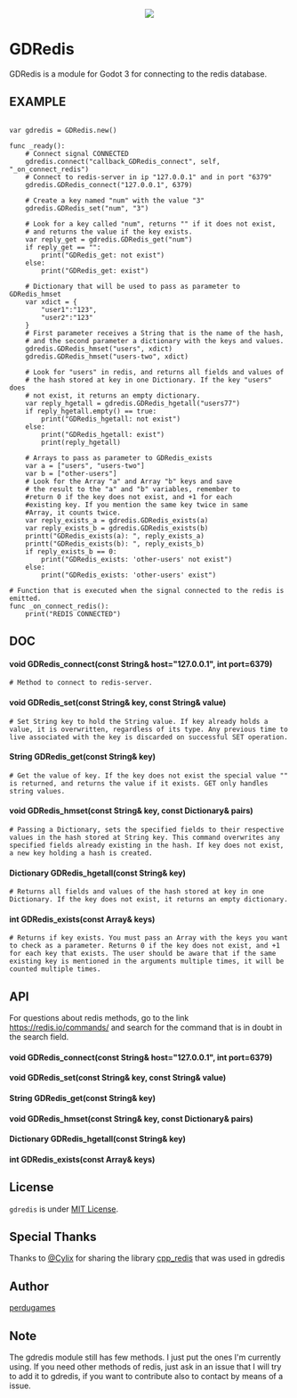 <p align="center">
   <img src="https://raw.githubusercontent.com/PerduGames/gdredis/master/cpp_redis/assets/images/godot-redis.jpg"/>
</p>

# GDRedis
GDRedis is a module for Godot 3 for connecting to the redis database.

## EXAMPLE
```extends Node

var gdredis = GDRedis.new()

func _ready():
	# Connect signal CONNECTED
	gdredis.connect("callback_GDRedis_connect", self, "_on_connect_redis")
	# Connect to redis-server in ip "127.0.0.1" and in port "6379"
	gdredis.GDRedis_connect("127.0.0.1", 6379)
	
	# Create a key named "num" with the value "3"
	gdredis.GDRedis_set("num", "3")
	
	# Look for a key called "num", returns "" if it does not exist, 
	# and returns the value if the key exists.
	var reply_get = gdredis.GDRedis_get("num")
	if reply_get == "":
		print("GDRedis_get: not exist")
	else:
		print("GDRedis_get: exist")
	
	# Dictionary that will be used to pass as parameter to GDRedis_hmset
	var xdict = { 
		"user1":"123",
		"user2":"123"
	}
	# First parameter receives a String that is the name of the hash, 
	# and the second parameter a dictionary with the keys and values.
	gdredis.GDRedis_hmset("users", xdict)
	gdredis.GDRedis_hmset("users-two", xdict)
	
	# Look for "users" in redis, and returns all fields and values of 
	# the hash stored at key in one Dictionary. If the key "users" does 
	# not exist, it returns an empty dictionary.
	var reply_hgetall = gdredis.GDRedis_hgetall("users77")
	if reply_hgetall.empty() == true:
		print("GDRedis_hgetall: not exist")
	else:
		print("GDRedis_hgetall: exist")
		print(reply_hgetall)
		
	# Arrays to pass as parameter to GDRedis_exists
	var a = ["users", "users-two"]
	var b = ["other-users"]
	# Look for the Array "a" and Array "b" keys and save 
	# the result to the "a" and "b" variables, remember to 
	#return 0 if the key does not exist, and +1 for each 
	#existing key. If you mention the same key twice in same 
	#Array, it counts twice.
	var reply_exists_a = gdredis.GDRedis_exists(a)
	var reply_exists_b = gdredis.GDRedis_exists(b)
	printt("GDRedis_exists(a): ", reply_exists_a)
	printt("GDRedis_exists(b): ", reply_exists_b)
	if reply_exists_b == 0:
		print("GDRedis_exists: 'other-users' not exist")
	else:
		print("GDRedis_exists: 'other-users' exist")

# Function that is executed when the signal connected to the redis is emitted.
func _on_connect_redis():
	print("REDIS CONNECTED")
   ```

## DOC

#### void GDRedis_connect(const String& host="127.0.0.1", int port=6379)
```# Method to connect to redis-server.```

#### void GDRedis_set(const String& key, const String& value)
```# Set String key to hold the String value. If key already holds a value, it is overwritten, regardless of its type. Any previous time to live associated with the key is discarded on successful SET operation.```

#### String GDRedis_get(const String& key)
```# Get the value of key. If the key does not exist the special value "" is returned, and returns the value if it exists. GET only handles string values.```

#### void GDRedis_hmset(const String& key, const Dictionary& pairs)
```# Passing a Dictionary, sets the specified fields to their respective values in the hash stored at String key. This command overwrites any specified fields already existing in the hash. If key does not exist, a new key holding a hash is created.```

#### Dictionary GDRedis_hgetall(const String& key)
```# Returns all fields and values of the hash stored at key in one Dictionary. If the key does not exist, it returns an empty dictionary.```

#### int GDRedis_exists(const Array& keys)
```# Returns if key exists. You must pass an Array with the keys you want to check as a parameter. Returns 0 if the key does not exist, and +1 for each key that exists. The user should be aware that if the same existing key is mentioned in the arguments multiple times, it will be counted multiple times.```

## API
For questions about redis methods, go to the link https://redis.io/commands/ and search for the command that is in doubt in the search field.

#### void GDRedis_connect(const String& host="127.0.0.1", int port=6379)
#### void GDRedis_set(const String& key, const String& value)
#### String GDRedis_get(const String& key)
#### void GDRedis_hmset(const String& key, const Dictionary& pairs)
#### Dictionary GDRedis_hgetall(const String& key)
#### int GDRedis_exists(const Array& keys)

## License
`gdredis` is under [MIT License](LICENSE).

## Special Thanks
Thanks to [@Cylix](https://github.com/Cylix/) for sharing the library  [cpp_redis](https://github.com/Cylix/cpp_redis) that was used in gdredis

## Author
[perdugames](https://github.com/PerduGames/)

## Note
The gdredis module still has few methods. I just put the ones I'm currently using. If you need other methods of redis, just ask in an issue that I will try to add it to gdredis, if you want to contribute also to contact by means of a issue.

